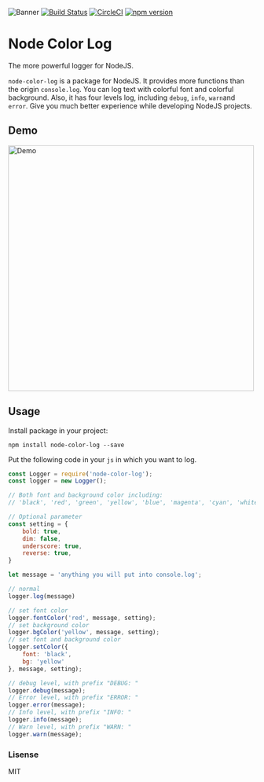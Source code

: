 ![Banner](https://raw.githubusercontent.com/tigercosmos/node-color-log/master/assets/banner.png)
[![Build Status](https://travis-ci.org/tigercosmos/node-color-log.svg?branch=master)](https://travis-ci.org/tigercosmos/node-color-log)
[![CircleCI](https://circleci.com/gh/tigercosmos/node-color-log/tree/master.svg?style=shield)](https://circleci.com/gh/tigercosmos/node-color-log/tree/master)
[![npm version](https://badge.fury.io/js/node-color-log.svg)](https://badge.fury.io/js/node-color-log)
# Node Color Log
The more powerful logger for NodeJS.

`node-color-log` is a package for NodeJS. It provides more functions than the origin `console.log`. You can log text with colorful font and colorful background. Also, it has four levels log, including `debug`, `info`, `warn`and `error`. Give you much better experience while developing NodeJS projects.

## Demo

<img alt="Demo" src="https://raw.githubusercontent.com/tigercosmos/node-color-log/master/assets/demo.JPG" width="500">

## Usage
Install package in your project:
```
npm install node-color-log --save
```

Put the following code in your `js` in which you want to log.
```javascript
const Logger = require('node-color-log');
const logger = new Logger();

// Both font and background color including:
// 'black', 'red', 'green', 'yellow', 'blue', 'magenta', 'cyan', 'white'

// Optional parameter
const setting = {
    bold: true,
    dim: false,
    underscore: true,
    reverse: true,
}

let message = 'anything you will put into console.log';

// normal
logger.log(message)

// set font color
logger.fontColor('red', message, setting);
// set background color
logger.bgColor('yellow', message, setting);
// set font and background color
logger.setColor({
    font: 'black',
    bg: 'yellow'
}, message, setting);

// debug level, with prefix "DEBUG: "
logger.debug(message);
// Error level, with prefix "ERROR: "
logger.error(message);
// Info level, with prefix "INFO: "
logger.info(message);
// Warn level, with prefix "WARN: "
logger.warn(message);
```

### Lisense
MIT
